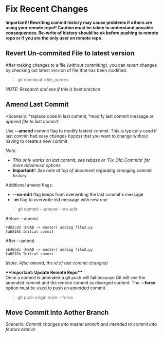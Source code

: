# Fix Recent Changes

**Important!! Rewriting commit history may cause problems if others are using your remote repo!! Caution must be taken to understand possible consequences. Re-write of history should be ok before pushing to remote repo or if you are the only user on remote repo.**

## **Revert Un-commited File to latest version**

After making changes to a file *(without commiting)*, you can revert changes by checking out latest version of file that has been modified.

> git checkout \<file_name\>

*NOTE: Research and see if this is best practice*  



## **Amend Last Commit**

*Scenerio: *replace code in last commit, *modify last commit message or *append file to last commit.*  

Use **--amend** commit flag to modify lastest commit. This is typically used if last commit had easy changes (typos) that you want to change without having to create a new commit.  
  
*Note:*  
- *This only works on last commit, see rebase or 'Fix_Old_Commits' for more advanced options*  
- **Important!:** *See note at top of document regarding changing commit history.*

Additional amend flags:
- **--no-edit** flag keeps from overwriting the last commit's message
- **-m** flag to overwrite old message with new one  

> git commit --amend --no-edit  


Before --amend
```
4dd2cdd (HEAD -> master) adding file2.py
fa6818b Initial commit
```

After --amend. 
```
bb46bdc (HEAD -> master) adding file2.py
fa6818b Initial commit
```
*(Note: After amend, the id of last commit changes)*

**\*\*Important: Update Remote Repo\*\***  
Once a commit is amended a git push will fail because Git will see the amended commit and the remote commit as diverged content. The **--force** option must be used to push an amended commit.

> git push origin main --force 



## **Move Commit Into Aother Branch**

*Scenerio: Commit changes into master branch and intended to commit into feature branch*


